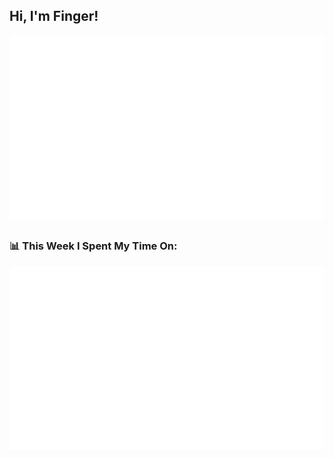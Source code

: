 <h2> Hi, I'm Finger!</h2>

<img align="right" src="https://raw.githubusercontent.com/spianmo/github-stats/master/generated/overview.svg#gh-light-mode-only">

<!-- <img align="right" height="160em" src="https://github-readme-stats-eight-theta.vercel.app/api/top-langs/?username=spianmo&layout=compact&langs_count=8&theme=algolia"/>	 -->
	
```go
package main

type Me struct {
	Name   string
	Job    string
	Code   string
	Skills string
}

func main() {
	me := &Me{
		Name:   "Finger",
		Job:    "Client-side Engineer",
		Code:   "Java, Kotlin, C#, Rust and C++ and Others",
		Skills: "Android, Security, Cross-platform client, NLP, CV, ASR ^o^",
	}
	_ = me
}
```


<h3>📊 This Week I Spent My Time On:</h3>
<img align='right' src="https://raw.githubusercontent.com/spianmo/github-stats/master/generated/languages.svg#gh-light-mode-only">

<!--START_SECTION:waka-->

```txt
Kotlin                         2 hrs 28 mins   ███████████▒░░░░░░░░░░░░░   45.26 %
Bash                           1 hr 21 mins    ██████▒░░░░░░░░░░░░░░░░░░   24.71 %
Java                           1 hr 2 mins     ████▓░░░░░░░░░░░░░░░░░░░░   19.16 %
Python                         17 mins         █▒░░░░░░░░░░░░░░░░░░░░░░░   05.21 %
Gradle                         5 mins          ▒░░░░░░░░░░░░░░░░░░░░░░░░   01.82 %
```

<!--END_SECTION:waka-->
